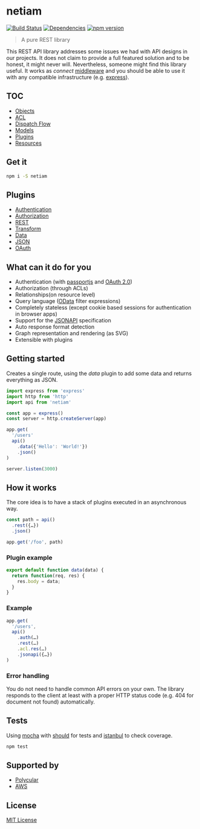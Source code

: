 # netiam

[![Build Status](https://travis-ci.org/netiam/netiam.svg?branch=master)](https://travis-ci.org/netiam/netiam?branch=master)
[![Dependencies](https://david-dm.org/netiam/netiam.svg)](https://david-dm.org/netiam/netiam)
[![npm version](https://badge.fury.io/js/netiam.svg)](http://badge.fury.io/js/netiam)

> A pure REST library

This REST API library addresses some issues we had with API designs in our projects.
It does not claim to provide a full featured solution and to be
honest, it might never will. Nevertheless, someone might find this library
useful. It works as *connect* [middleware](https://github.com/senchalabs/connect)
and you should be able to use it with any compatible infrastructure
(e.g. [express](http://expressjs.com/)).

## TOC

* [Objects](./docs/objects.md)
* [ACL](./docs/acl.md)
* [Dispatch Flow](./docs/flow.md)
* [Models](./docs/models.md)
* [Plugins](./docs/plugins.md)
* [Resources](./docs/resources.md)

## Get it

```bash
npm i -S netiam
```

## Plugins

* [Authentication](https://github.com/netiam/contrib-auth)
* [Authorization](https://github.com/netiam/contrib-acl)
* [REST](https://github.com/netiam/contrib-rest)
* [Transform](https://github.com/netiam/contrib-transform)
* [Data](https://github.com/netiam/contrib-data)
* [JSON](https://github.com/netiam/contrib-json)
* [OAuth](https://github.com/netiam/contrib-oauth)

## What can it do for you

* Authentication (with [passportjs](http://passportjs.org/) and [OAuth 2.0](https://github.com/netiam/oauth))
* Authorization (through ACLs)
* Relationships(on resource level)
* Query language ([OData](http://www.odata.org/) filter expressions)
* Completely stateless (except cookie based sessions for authentication in browser apps)
* Support for the [JSONAPI](http://jsonapi.org/) specification
* Auto response format detection
* Graph representation and rendering (as SVG)
* Extensible with plugins

## Getting started

Creates a single route, using the *data* plugin to add some data and returns
everything as JSON.

```js
import express from 'express'
import http from 'http'
import api from 'netiam'

const app = express()
const server = http.createServer(app)

app.get(
  '/users'
  api()
    .data({'Hello': 'World!'})
    .json()
)

server.listen(3000)
```

## How it works

The core idea is to have a stack of plugins executed in an asynchronous way.

```js
const path = api()
  .rest({…})
  .json()

app.get('/foo', path)
```

### Plugin example

```js
export default function data(data) {
  return function(req, res) {
    res.body = data;
  }
}

```

### Example

```js
app.get(
  '/users',
  api()
    .auth(…)
    .rest(…)
    .acl.res(…)
    .jsonapi({…})
)
```

### Error handling

You do not need to handle common API errors on your own. The library responds
to the client at least with a proper HTTP status code (e.g. 404 for document
not found) automatically.

## Tests

Using [mocha](http://mochajs.org) with [should](http://shouldjs.github.io/) for
tests and [istanbul](https://github.com/gotwarlost/istanbul) to check coverage.

```bash
npm test
```

## Supported by

* [Polycular](https://www.polycular.com)
* [AWS](https://www.awsg.at)

## License

[MIT License](http://en.wikipedia.org/wiki/MIT_License)
